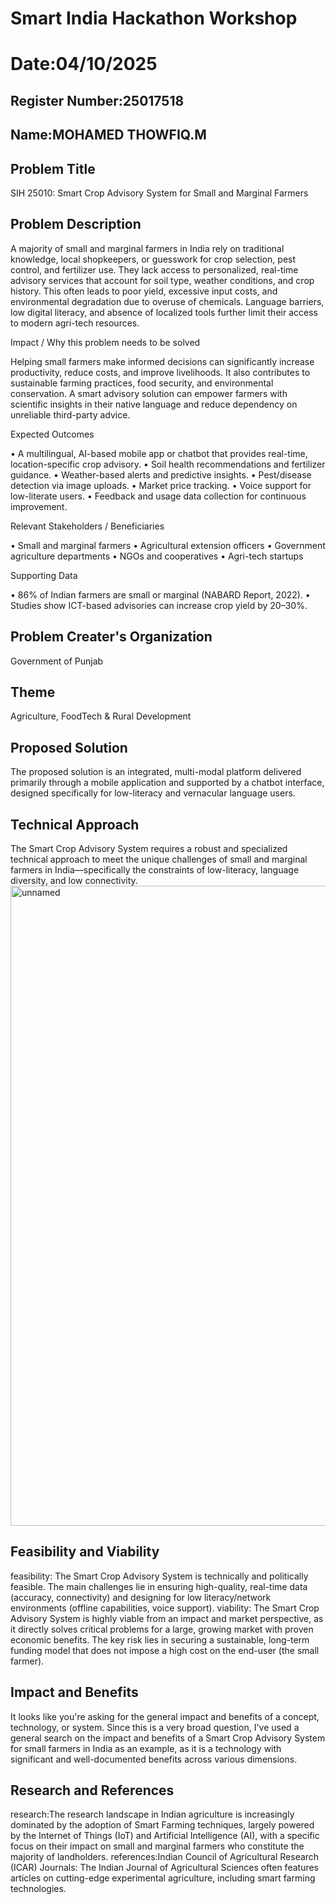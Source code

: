# Smart India Hackathon Workshop
# Date:04/10/2025
## Register Number:25017518
## Name:MOHAMED THOWFIQ.M
## Problem Title
SIH 25010: Smart Crop Advisory System for Small and Marginal Farmers
## Problem Description
A majority of small and marginal farmers in India rely on traditional knowledge, local shopkeepers, or guesswork for crop selection, pest control, and fertilizer use. They lack access to personalized, real-time advisory services that account for soil type, weather conditions, and crop history. This often leads to poor yield, excessive input costs, and environmental degradation due to overuse of chemicals. Language barriers, low digital literacy, and absence of localized tools further limit their access to modern agri-tech resources.

Impact / Why this problem needs to be solved

Helping small farmers make informed decisions can significantly increase productivity, reduce costs, and improve livelihoods. It also contributes to sustainable farming practices, food security, and environmental conservation. A smart advisory solution can empower farmers with scientific insights in their native language and reduce dependency on unreliable third-party advice.

Expected Outcomes

• A multilingual, AI-based mobile app or chatbot that provides real-time, location-specific crop advisory.
• Soil health recommendations and fertilizer guidance.
• Weather-based alerts and predictive insights.
• Pest/disease detection via image uploads.
• Market price tracking.
• Voice support for low-literate users.
• Feedback and usage data collection for continuous improvement.

Relevant Stakeholders / Beneficiaries

• Small and marginal farmers
• Agricultural extension officers
• Government agriculture departments
• NGOs and cooperatives
• Agri-tech startups

Supporting Data

• 86% of Indian farmers are small or marginal (NABARD Report, 2022).
• Studies show ICT-based advisories can increase crop yield by 20–30%.

## Problem Creater's Organization
Government of Punjab

## Theme
Agriculture, FoodTech & Rural Development

## Proposed Solution
The proposed solution is an integrated, multi-modal platform delivered primarily through a mobile application and supported by a chatbot interface, designed specifically for low-literacy and vernacular language users.

## Technical Approach
The Smart Crop Advisory System requires a robust and specialized technical approach to meet the unique challenges of small and marginal farmers in India—specifically the constraints of low-literacy, language diversity, and low connectivity.
<img width="1024" height="1024" alt="unnamed" src="https://github.com/user-attachments/assets/a7e2e1e3-c0f5-4261-a474-b1028de686d0" />

## Feasibility and Viability
feasibility: The Smart Crop Advisory System is technically and politically feasible. The main challenges lie in ensuring high-quality, real-time data (accuracy, connectivity) and designing for low literacy/network environments (offline capabilities, voice support).
viability: The Smart Crop Advisory System is highly viable from an impact and market perspective, as it directly solves critical problems for a large, growing market with proven economic benefits. The key risk lies in securing a sustainable, long-term funding model that does not impose a high cost on the end-user (the small farmer).

## Impact and Benefits
It looks like you're asking for the general impact and benefits of a concept, technology, or system. Since this is a very broad question, I've used a general search on the impact and benefits of a Smart Crop Advisory System for small farmers in India as an example, as it is a technology with significant and well-documented benefits across various dimensions.

## Research and References
research:The research landscape in Indian agriculture is increasingly dominated by the adoption of Smart Farming techniques, largely powered by the Internet of Things (IoT) and Artificial Intelligence (AI), with a specific focus on their impact on small and marginal farmers who constitute the majority of landholders.
references:Indian Council of Agricultural Research (ICAR) Journals: The Indian Journal of Agricultural Sciences often features articles on cutting-edge experimental agriculture, including smart farming technologies.
